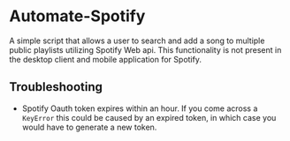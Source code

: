 # Automate-Spotify
A simple script that allows a user to search and add a song to multiple public playlists utilizing Spotify Web api.
This functionality is not present in the desktop client and mobile application for Spotify. 

## Troubleshooting
* Spotify Oauth token expires within an hour. If you come across a `KeyError` this could
be caused by an expired token, in which case you would have to generate a new token.
